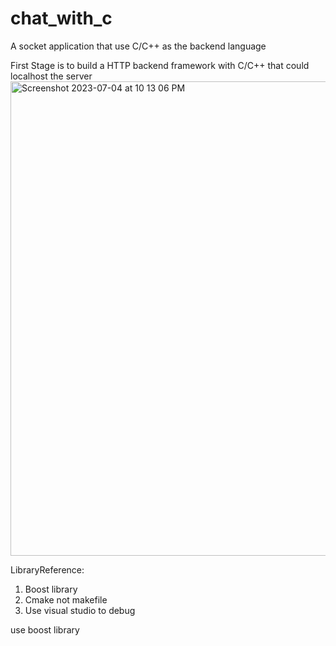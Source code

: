 # chat_with_c
A socket application that use C/C++ as the backend language

First Stage is to build a HTTP backend framework with C/C++ that could localhost the server 
<img width="759" alt="Screenshot 2023-07-04 at 10 13 06 PM" src="https://github.com/JasonAlbertNewton/chat_with_c/assets/126969936/ab230527-0140-4c71-95dd-bb616d67f7cf">

LibraryReference:
1. Boost library
2. Cmake not makefile
3. Use visual studio to debug 


use boost library
